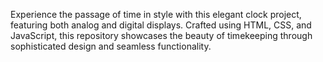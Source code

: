 Experience the passage of time in style with this elegant clock project, featuring both analog and digital displays. Crafted using HTML, CSS, and JavaScript, this repository showcases the beauty of timekeeping through sophisticated design and seamless functionality.
